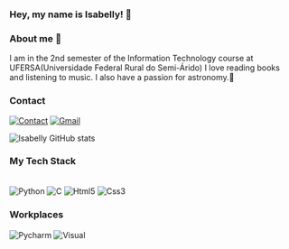 ### Hey, my name is Isabelly! 👋

### About me 👩
 I am in the 2nd semester of the Information Technology course at UFERSA(Universidade Federal Rural do Semi-Árido)
I love reading books and listening to music. I also have a passion for astronomy.🌌

### Contact

[![Contact](https://img.shields.io/badge/Instagram-E4405F?style=for-the-badge&logo=instagram&logoColor=white)](https://www.instagram.com/isalima.ss/)
[![Gmail](https://img.shields.io/badge/Gmail-D14836?style=for-the-badge&logo=gmail&logoColor=white)](mailto:mslima5643@gmail.com)



![Isabelly GitHub stats](https://github-readme-stats.vercel.app/api?username=isabellymrl&show_icons=true&theme=radical)


### My Tech Stack
<div style="display: inline-block"><br/>
  <img align="center" alt="Python" src="https://img.shields.io/badge/Python-14354C?style=for-the-badge&logo=python&logoColor=white"/>  
<img align="center" alt="C" src="https://img.shields.io/badge/C-00599C?style=for-the-badge&logo=c&logoColor=white"/>   
<img align="center" alt="Html5" src="https://img.shields.io/badge/HTML5-E34F26?style=for-the-badge&logo=html5&logoColor=white"/>
<img align="center" alt="Css3" src="https://img.shields.io/badge/CSS3-1572B6?style=for-the-badge&logo=css3&logoColor=white"/>  

### Workplaces

<div style="display: inline-block"<br/>
  <img align="center" alt="Pycharm" src="https://img.shields.io/badge/PyCharm-000000.svg?&style=for-the-badge&logo=PyCharm&logoColor=white"/>  
<img align="center" alt="Visual" src="https://img.shields.io/badge/Visual_Studio_Code-0078D4?style=for-the-badge&logo=visual%20studio%20code&logoColor=white"/>  
   </div>
